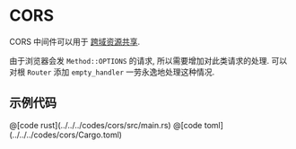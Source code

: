 # CORS

CORS 中间件可以用于 [跨域资源共享](https://developer.mozilla.org/zh-CN/docs/Web/HTTP/CORS).

由于浏览器会发 `Method::OPTIONS` 的请求, 所以需要增加对此类请求的处理. 可以对根 `Router` 添加 `empty_handler` 一劳永逸地处理这种情况.

## 示例代码


<CodeGroup>
  <CodeGroupItem title="main.rs" active>
@[code rust](../../../codes/cors/src/main.rs)
  </CodeGroupItem>
  <CodeGroupItem title="Cargo.toml">
@[code toml](../../../codes/cors/Cargo.toml)
  </CodeGroupItem>
</CodeGroup>